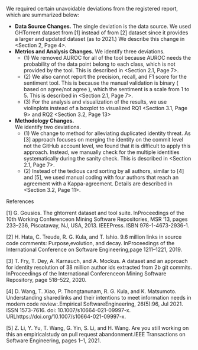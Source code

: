 We required certain unavoidable deviations from the registered report, which are summarized below:
* **Data Source Changes.** The single deviation is the data source. We used GHTorrent dataset from [1] instead of from [2] dataset since it provides a larger and updated dataset (as to 2021.) We describe this change in $<$Section 2, Page 4$>$.
* **Metrics and Analysis Changes.** We identify three deviations.
  * (1) We removed AUROC for all of the tool because AUROC needs the probability of the data point belong to each class, which is not provided by the tool. This is described in <Section 2.1, Page 7>. 
  * (2) We also cannot report the precision, recall, and F1 score for the sentiment tool.
	     This is because the manual validation is binary ( based on agree/not agree ), which the sentiment is a scale from 1 to 5. 
	     This is described in <Section 2.1, Page 7>. 
  * (3) For the analysis and visualization of the results, we use violinplots instead of a boxplot to visualized RQ1 <Section 3.1, Page 9> and RQ2 <Section 3.2, Page 13>
* **Methodology Changes.**  
	    We identify two deviations.
  * (1)  We change to method for alleviating duplicated identity threat. As [3] approach focuses on merging the identity on the commit level not the GitHub account level, we found that it is difficult to apply this approach. Instead, we manually check for the multiple identities systematically during the sanity check. This is described in <Section 2.1, Page 7>.
  * (2) Instead of the tedious card sorting by all authors, similar to [4] and [5], we used manual coding with four authors that reach an agreement with a Kappa-agreement.
	    Details are described in <Section 3.2, Page 11>.

References

[1] G. Gousios.  The ghtorrent dataset and tool suite.  InProceedings of the 10th Working Conferenceon  Mining  Software  Repositories,  MSR  ’13,  pages  233–236,  Piscataway,  NJ,  USA,  2013.  IEEEPress.  ISBN 978-1-4673-2936-1.

[2] H. Hata, C. Treude, R. G. Kula, and T. Ishio. 9.6 million links in source code comments:  Purpose,evolution,  and  decay.   InProceedings  of  the  International  Conference  on  Software  Engineering,page 1211–1221, 2019.

[3] T. Fry, T. Dey, A. Karnauch, and A. Mockus. A dataset and an approach for identity resolution of 38 million author ids extracted from 2b git commits. InProceedings of the International Conferenceon Mining Software Repository, page 518–522, 2020.

[4] D.  Wang,  T.  Xiao,  P.  Thongtanunam,  R.  G.  Kula,  and  K.  Matsumoto.   Understanding  sharedlinks and their intentions to meet information needs in modern code review:.Empirical SoftwareEngineering, 26(5):96, Jul 2021.  ISSN 1573-7616.  doi:  10.1007/s10664-021-09997-x.  URLhttps://doi.org/10.1007/s10664-021-09997-x.

[5]  Z. Li, Y. Yu, T. Wang, G. Yin, S. Li, and H. Wang.  Are you still working on this an empiricalstudy on pull request abandonment.IEEE Transactions on Software Engineering, pages 1–1, 2021.
